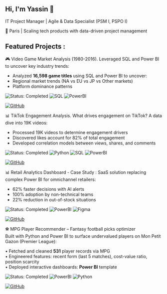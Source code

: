 ## Hi, I'm Yassin 👋
IT Project Manager | Agile & Data Specialist (PSM I, PSPO I)

📍 Paris | Scaling tech products with data-driven project management

## Featured Projects :

🎮 Video Game Market Analysis (1980-2016). Leveraged SQL and Power BI to uncover key industry trends: 
- Analyzed **16,598 game titles** using SQL and Power BI to uncover:
- Regional market trends (NA vs EU vs JP vs Other markets)
- Platform dominance patterns
  
![Status: Completed](https://img.shields.io/badge/STATUS-COMPLETED-brightgreen)
![SQL](https://img.shields.io/badge/SQL-SQLite-orange)
![PowerBI](https://img.shields.io/badge/Power_BI-Visualization-yellow)

[![GitHub](https://img.shields.io/badge/View_on_GitHub-181717?style=for-the-badge&logo=github&logoColor=white)](https://github.com/YassinAnalytics/video-games-sales-analysis)




📊 TikTok Engagement Analysis. What drives engagement on TikTok? A data dive into 19K videos:
- Processed 19K videos to determine engagement drivers
- Discovered likes account for 82% of total engagement
- Developed correlation models between views, shares, and comments

![Status: Completed](https://img.shields.io/badge/STATUS-COMPLETED-brightgreen)
![Python](https://img.shields.io/badge/Python-3.10%2B-blue)
![SQL](https://img.shields.io/badge/SQL-SQLite-orange)
![PowerBI](https://img.shields.io/badge/Power_BI-Visualization-yellow)

[![GitHub](https://img.shields.io/badge/View_on_GitHub-181717?style=for-the-badge&logo=github&logoColor=white)](https://github.com/YassinAnalytics/tiktok-engagement-analysis)


📊 Retail Analytics Dashboard - Case Study : SaaS solution replacing complex Power BI for omnichannel retailers:
- 62% faster decisions with AI alerts
- 100% adoption by non-technical teams
- 22% reduction in out-of-stock situations

![Status: Completed](https://img.shields.io/badge/STATUS-COMPLETED-brightgreen)
![PowerBI](https://img.shields.io/badge/Power_BI-Visualization-yellow)
![Figma](https://img.shields.io/badge/Figma-Design-orange?logo=figma&style=flat)
  
[![GitHub](https://img.shields.io/badge/View_on_GitHub-181717?style=for-the-badge&logo=github&logoColor=white)](https://github.com/YassinAnalytics/saas-analytics-retail)



⚽️ MPG Player Recommender – Fantasy football picks optimizer  
Built with Python and Power BI to surface undervalued players on Mon Petit Gazon (Premier League):

  • Fetched and cleaned **531** player records via MPG   
  • Engineered features: recent form (last 5 matches), cost-value ratio, position scarcity  
  • Deployed interactive dashboards: **Power BI** template 

![Status: Completed](https://img.shields.io/badge/STATUS-COMPLETED-brightgreen)
![PowerBI](https://img.shields.io/badge/Power_BI-Visualization-yellow)
![Python](https://img.shields.io/badge/Python-3.10%2B-blue)    

[![GitHub](https://img.shields.io/badge/View_on_GitHub-181717?style=for-the-badge&logo=github&logoColor=white)](https://github.com/YassinAnalytics/recommender-fantasy-football-picker)

<!--
**YassinAnalytics/YassinAnalytics** is a ✨ _special_ ✨ repository because its `README.md` (this file) appears on your GitHub profile.

Here are some ideas to get you started:

- 🔭 I’m currently working on ...
- 🌱 I’m currently learning ...
- 👯 I’m looking to collaborate on ...
- 🤔 I’m looking for help with ...
- 💬 Ask me about ...
- 📫 How to reach me: ...
- 😄 Pronouns: ...
- ⚡ Fun fact: ...
-->
